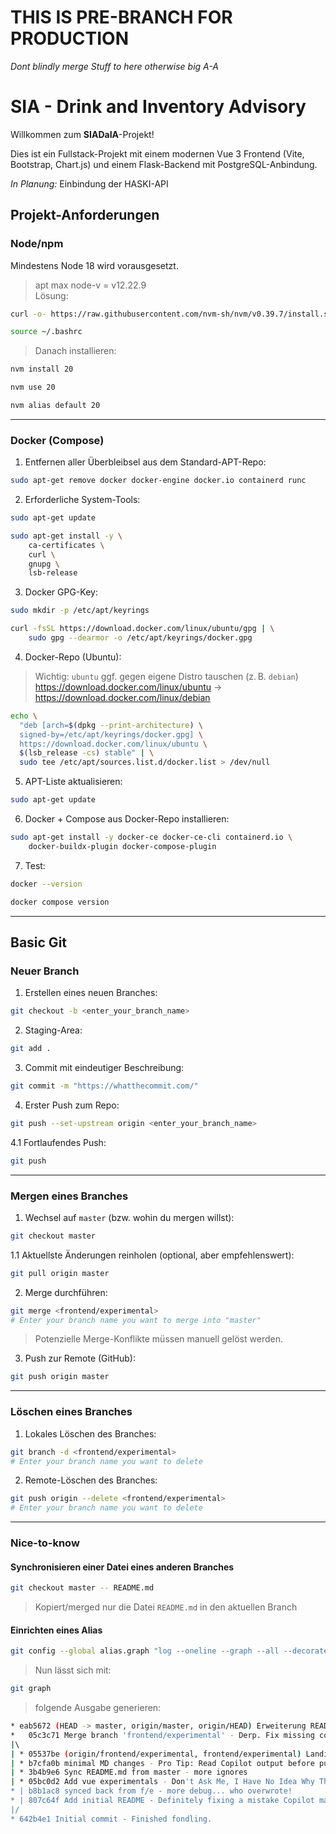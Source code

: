 # THIS IS PRE-BRANCH FOR PRODUCTION
_Dont blindly merge Stuff to here otherwise big A-A_

# SIA - Drink and Inventory Advisory

Willkommen zum **SIADaIA**-Projekt!

Dies ist ein Fullstack-Projekt mit einem modernen Vue 3 Frontend (Vite, Bootstrap, Chart.js) und einem Flask-Backend mit PostgreSQL-Anbindung.

_In Planung:_ Einbindung der HASKI-API

## Projekt-Anforderungen

### Node/npm
Mindestens Node 18 wird vorausgesetzt.

> apt max node-v = v12.22.9  
> Lösung:
```bash
curl -o- https://raw.githubusercontent.com/nvm-sh/nvm/v0.39.7/install.sh | bash
```
```bash
source ~/.bashrc
```
> Danach installieren:
```bash
nvm install 20
```
```bash
nvm use 20
```
```bash
nvm alias default 20
```

---

### Docker (Compose)

1. Entfernen aller Überbleibsel aus dem Standard-APT-Repo:
```bash
sudo apt-get remove docker docker-engine docker.io containerd runc
```

2. Erforderliche System-Tools:
```bash
sudo apt-get update
```
```bash
sudo apt-get install -y \
    ca-certificates \
    curl \
    gnupg \
    lsb-release
```

3. Docker GPG-Key:
```bash
sudo mkdir -p /etc/apt/keyrings
```
```bash
curl -fsSL https://download.docker.com/linux/ubuntu/gpg | \
    sudo gpg --dearmor -o /etc/apt/keyrings/docker.gpg
```

4. Docker-Repo (Ubuntu):  
> Wichtig: `ubuntu` ggf. gegen eigene Distro tauschen (z. B. `debian`)  
> https://download.docker.com/linux/ubuntu → https://download.docker.com/linux/debian

```bash
echo \
  "deb [arch=$(dpkg --print-architecture) \
  signed-by=/etc/apt/keyrings/docker.gpg] \
  https://download.docker.com/linux/ubuntu \
  $(lsb_release -cs) stable" | \
  sudo tee /etc/apt/sources.list.d/docker.list > /dev/null
```

5. APT-Liste aktualisieren:
```bash
sudo apt-get update
```

6. Docker + Compose aus Docker-Repo installieren:
```bash
sudo apt-get install -y docker-ce docker-ce-cli containerd.io \
    docker-buildx-plugin docker-compose-plugin
```

7. Test:
```bash
docker --version
```
```bash
docker compose version
```

---

## Basic Git

### Neuer Branch

1. Erstellen eines neuen Branches:
```bash
git checkout -b <enter_your_branch_name>
```

2. Staging-Area:
```bash
git add .
```

3. Commit mit eindeutiger Beschreibung:
```bash
git commit -m "https://whatthecommit.com/"
```

4. Erster Push zum Repo:
```bash
git push --set-upstream origin <enter_your_branch_name>
```

4.1 Fortlaufendes Push:
```bash
git push 
```

---

### Mergen eines Branches

1. Wechsel auf `master` (bzw. wohin du mergen willst):
```bash
git checkout master
```

1.1 Aktuellste Änderungen reinholen (optional, aber empfehlenswert):
```bash
git pull origin master
```

2. Merge durchführen:
```bash
git merge <frontend/experimental>
# Enter your branch name you want to merge into "master"
```

> Potenzielle Merge-Konflikte müssen manuell gelöst werden.

3. Push zur Remote (GitHub):
```bash
git push origin master
```

---

### Löschen eines Branches

1. Lokales Löschen des Branches:
```bash
git branch -d <frontend/experimental>
# Enter your branch name you want to delete
```

2. Remote-Löschen des Branches:
```bash
git push origin --delete <frontend/experimental>
# Enter your branch name you want to delete
```

---

### Nice-to-know

#### Synchronisieren einer Datei eines anderen Branches
```bash
git checkout master -- README.md
```
> Kopiert/merged nur die Datei `README.md` in den aktuellen Branch

#### Einrichten eines Alias
```bash
git config --global alias.graph "log --oneline --graph --all --decorate"
```

> Nun lässt sich mit:
```bash
git graph
```

> folgende Ausgabe generieren:
```bash
* eab5672 (HEAD -> master, origin/master, origin/HEAD) Erweiterung README.md - Don’t even try to refactor it.
*   05c3c71 Merge branch 'frontend/experimental' - Derp. Fix missing constant post rename
|\  
| * 05537be (origin/frontend/experimental, frontend/experimental) Landing Page + Login-/RegistrierungsForm - NOJIRA: No cry
| * b7cfa0b minimal MD changes - Pro Tip: Read Copilot output before pushing it
| * 3b4b9e6 Sync README.md from master - more ignores
| * 05bc0d2 Add vue experimentals - Don't Ask Me, I Have No Idea Why This Works Either
* | b8b1ac8 synced back from f/e - more debug... who overwrote!
* | 807c64f Add initial README - Definitely fixing a mistake Copilot made. Totally not mine.
|/  
* 642b4e1 Initial commit - Finished fondling.
```
